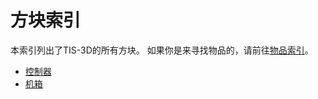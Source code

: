 # 方块索引

本索引列出了TIS-3D的所有方块。 如果你是来寻找物品的，请前往[物品索引](../item/index.md)。

- [控制器](controller.md)
- [机箱](casing.md)
